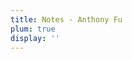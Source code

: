 ```yaml
---
title: Notes - Anthony Fu
plum: true
display: ''
---
```


<SubNav  type='exam' />

<ListPosts only-date type="xingce" />
